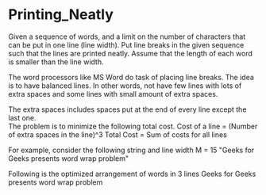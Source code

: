 # Printing_Neatly

Given a sequence of words, and a limit on the number of characters that can be put in one line (line width). Put line breaks in the given sequence such that the lines are printed neatly. Assume that the length of each word is smaller than the line width.

The word processors like MS Word do task of placing line breaks. The idea is to have balanced lines. In other words, not have few lines with lots of extra spaces and some lines with small amount of extra spaces.

The extra spaces includes spaces put at the end of every line except the last one.  
The problem is to minimize the following total cost.
 Cost of a line = (Number of extra spaces in the line)^3
 Total Cost = Sum of costs for all lines

For example, consider the following string and line width M = 15
 "Geeks for Geeks presents word wrap problem" 
     
Following is the optimized arrangement of words in 3 lines
Geeks for Geeks
presents word
wrap problem 
